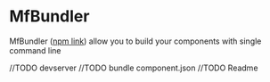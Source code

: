 # MfBundler

MfBundler ([npm link](https://www.npmjs.com/package/mf-bundler)) allow you to build your components with single command line

//TODO devserver
//TODO bundle component.json 
//TODO Readme
